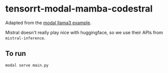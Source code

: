
# tensorrt-modal-mamba-codestral

Adapted from the [modal llama3 example](https://github.com/modal-labs/modal-examples/blob/main/06_gpu_and_ml/llm-serving/trtllm_llama.py).

Mistral doesn't really play nice with huggingface, so we use their APIs from `mistral-inference`.

## To run

```bash
modal serve main.py
```